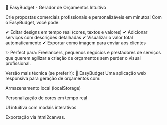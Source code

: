 📌 EasyBudget - Gerador de Orçamentos Intuitivo

Crie propostas comerciais profissionais e personalizáveis em minutos! Com o EasyBudget, você pode:

✔ Editar designs em tempo real (cores, textos e valores)
✔ Adicionar serviços com descrições detalhadas
✔ Visualizar o valor total automaticamente
✔ Exportar como imagem para enviar aos clientes

✨ Perfect para: Freelancers, pequenos negócios e prestadores de serviços que querem agilizar a criação de orçamentos sem perder o visual profissional.

Versão mais técnica (se preferir):
🚀 EasyBudget
Uma aplicação web responsiva para geração de orçamentos com:

Armazenamento local (localStorage)

Personalização de cores em tempo real

UI intuitiva com modais interativos

Exportação via html2canvas.
